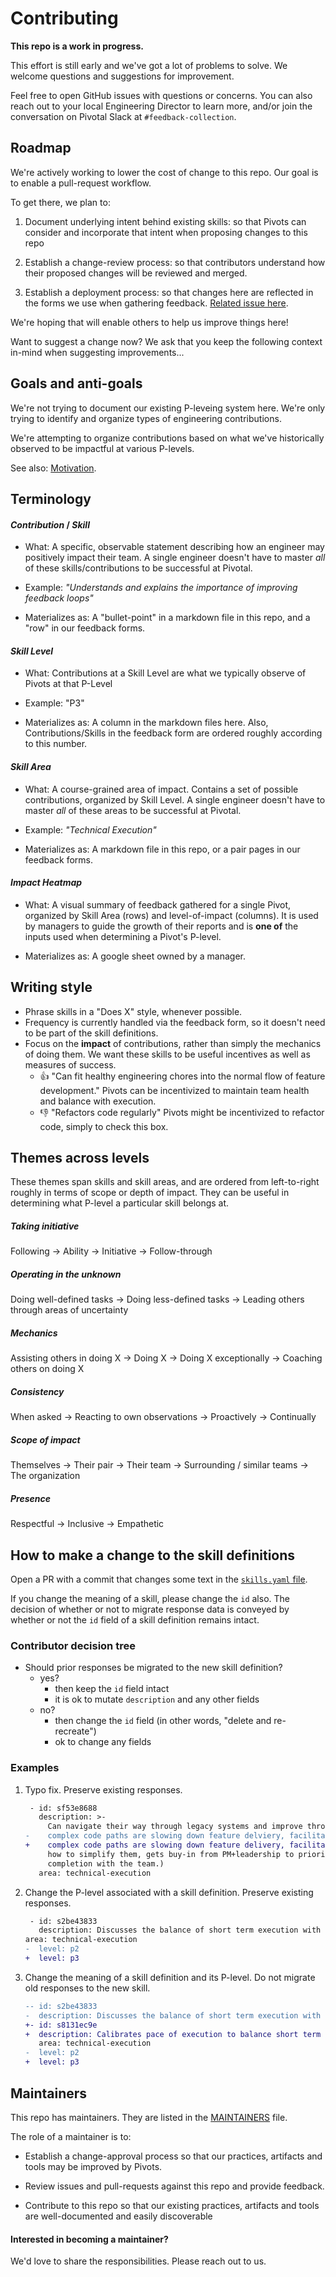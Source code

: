 # Contributing

**This repo is a work in progress.**

This effort is still early and we've got a lot of problems to solve.  We welcome questions and suggestions for improvement.

Feel free to open GitHub issues with questions or concerns. You can also reach out to your local Engineering Director to learn more, and/or join the conversation on Pivotal Slack at `#feedback-collection`.

## Roadmap
We're actively working to lower the cost of change to this repo.  Our goal is to
enable a pull-request workflow.

To get there, we plan to:

1. Document underlying intent behind existing skills: so that Pivots can consider and incorporate that intent when proposing changes to this repo

2. Establish a change-review process: so that contributors understand how
  their proposed changes will be reviewed and merged.

3. Establish a deployment process: so that changes here are reflected in the
  forms we use when gathering feedback.  [Related issue here](https://github.com/pivotal-cf/areas-of-contribution/issues/11).

We're hoping that will enable others to help us improve things here!

Want to suggest a change now?  We ask that you keep the following context in-mind when suggesting
improvements...

## Goals and anti-goals

We're not trying to document our existing P-leveing system here.  We're only
trying to identify and organize types of engineering contributions.

We're attempting to organize contributions based on what we've historically observed to be impactful at various P-levels.

See also: [Motivation](README.md#motivation).

## Terminology

#### *Contribution* / *Skill*
- What: A specific, observable statement describing how an engineer may positively impact their team.  A single engineer doesn't have to master _all_ of these skills/contributions to be successful at Pivotal.

- Example: *"Understands and explains the importance of improving feedback loops"*

- Materializes as: A "bullet-point" in a markdown file in this repo, and a "row" in our feedback forms.

#### *Skill Level*
- What: Contributions at a Skill Level are what we typically observe of Pivots at that P-Level

- Example: "P3"

- Materializes as: A column in the markdown files here.  Also, Contributions/Skills in the feedback form are ordered roughly according to this number.


#### *Skill Area*
- What: A course-grained area of impact. Contains a set of possible contributions, organized by Skill Level.  A single engineer doesn't have to master _all_ of these areas to be successful at Pivotal.

- Example: *"Technical Execution"*

- Materializes as: A markdown file in this repo, or a pair pages in our feedback forms.


#### *Impact Heatmap*

- What: A visual summary of feedback gathered for a single Pivot, organized by Skill Area (rows) and level-of-impact (columns).  It is used by managers to guide the growth of their reports and is **one of** the inputs used when determining a Pivot's P-level.

- Materializes as: A google sheet owned by a manager.



## Writing style
- Phrase skills in a "Does X" style, whenever possible.
- Frequency is currently handled via the feedback form, so it doesn't need to be part of the skill definitions.
- Focus on the **impact** of contributions, rather than simply the mechanics of doing them. We want these skills to be useful incentives as well as measures of success.
  - 👍 "Can fit healthy engineering chores into the normal flow of feature development." Pivots can be incentivized to maintain team health and balance with execution.
  - 👎 "Refactors code regularly" Pivots might be incentivized to refactor code, simply to check this box.

## Themes across levels

These themes span skills and skill areas, and are ordered from left-to-right
roughly in terms of scope or depth of impact.  They can be useful in determining what
P-level a particular skill belongs at.

##### Taking initiative
Following → Ability → Initiative → Follow-through

##### Operating in the unknown
Doing well-defined tasks → Doing less-defined tasks → Leading others through areas of uncertainty

##### Mechanics
Assisting others in doing X → Doing X → Doing X exceptionally → Coaching others on doing X

##### Consistency
When asked  → Reacting to own observations → Proactively → Continually

##### Scope of impact
Themselves → Their pair → Their team → Surrounding / similar teams → The organization

##### Presence
Respectful → Inclusive → Empathetic

## How to make a change to the skill definitions

Open a PR with a commit that changes some text in the [`skills.yaml` file](https://github.com/pivotal-cf/areas-of-contribution/blob/master/yaml/skills.yaml).

If you change the meaning of a skill, please change the `id` also.  The decision of whether or not to migrate response data is conveyed by whether or not the `id` field of a skill definition remains intact.

### Contributor decision tree
- Should prior responses be migrated to the new skill definition?
   - yes?
     -  then keep the `id` field intact
     - it is ok to mutate `description` and any other fields
   - no?
     - then change the `id` field (in other words, "delete and re-recreate")
     - ok to change any fields


### Examples

1. Typo fix.  Preserve existing responses.
   ```diff
    - id: sf53e8688
      description: >-
        Can navigate their way through legacy systems and improve throughput of the team (eg: notices
   -    complex code paths are slowing down feature delviery, facilitates conversations with the team on
   +    complex code paths are slowing down feature delivery, facilitates conversations with the team on
        how to simplify them, gets buy-in from PM+leadership to prioritize this work, drives it to
        completion with the team.)
      area: technical-execution
   ```

0. Change the P-level associated with a skill definition.  Preserve existing responses.
   ```diff
    - id: s2be43833
      description: Discusses the balance of short term execution with long term health
   area: technical-execution
   -  level: p2
   +  level: p3
   ```

0. Change the meaning of a skill definition and its P-level.  Do not migrate old responses to the new skill.
   ```diff
   -- id: s2be43833
   -  description: Discusses the balance of short term execution with long term health
   +- id: s8131ec9e
   +  description: Calibrates pace of execution to balance short term delivery with long-term health
      area: technical-execution
   -  level: p2
   +  level: p3
   ```



## Maintainers
This repo has maintainers.  They are listed in the [MAINTAINERS](MAINTAINERS) file.

The role of a maintainer is to:

- Establish a change-approval process so that our practices, artifacts and tools may be improved by Pivots.

- Review issues and pull-requests against this repo and provide feedback.

- Contribute to this repo so that our existing practices, artifacts and tools are well-documented and easily discoverable

#### Interested in becoming a maintainer?
We'd love to share the responsibilities.  Please reach out to us.

